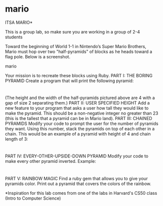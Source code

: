 # mario

ITSA MARIO*

This is a group lab, so make sure you are working in a group of 2-4 students

Toward the beginning of World 1-1 in Nintendo’s Super Mario Brothers, Mario must hop over two "half-pyramids" of blocks as he heads toward a flag pole. Below is a screenshot.

mario

Your mission is to recreate these blocks using Ruby.
PART I: THE BORING PYRAMID
Create a program that will print the following pyramid:

   #  #
  ##  ##
 ###  ###
####  ####
(The height and the width of the half-pyramids pictured above are 4 with a gap of size 2 separating them.)
PART II: USER SPECIFIED HEIGHT
Add a new feature to your program that asks a user how tall they would like to make the pyramid. This should be a non-negative integer no greater than 23 (this is the tallest that a pyramid can be in Mario land).
PART III: CHAINED PYRAMIDS
Modify your code to prompt the user for the number of pyramids they want. Using this number, stack the pyramids on top of each other in a chain. This would be an example of a pyramid with height of 4 and chain length of 3:

   #  #
  ##  ##
 ###  ###
####  ####
   #  #
  ##  ##
 ###  ###
####  ####
   #  #
  ##  ##
 ###  ###
####  ####
PART IV: EVERY-OTHER-UPSIDE-DOWN PYRAMID
Modify your code to make every other pyramid inverted. Example:

   #  #
  ##  ##
 ###  ###
####  ####
####  ####
 ###  ###
  ##  ##
   #  #
   #  #
  ##  ##
 ###  ###
####  ####
PART V: RAINBOW MAGIC
Find a ruby gem that allows you to give your pyramids color. Print out a pyramid that covers the colors of the rainbow.

*Inspiration for this lab comes from one of the labs in Harvard's CS50 class (Intro to Computer Science)
